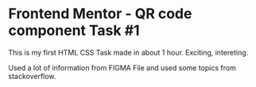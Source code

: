 # Frontend Mentor - QR code component Task #1

This is my first HTML CSS Task made in about 1 hour. Exciting, intereting.

Used a lot of information from FIGMA File and used some topics from stackoverflow.



